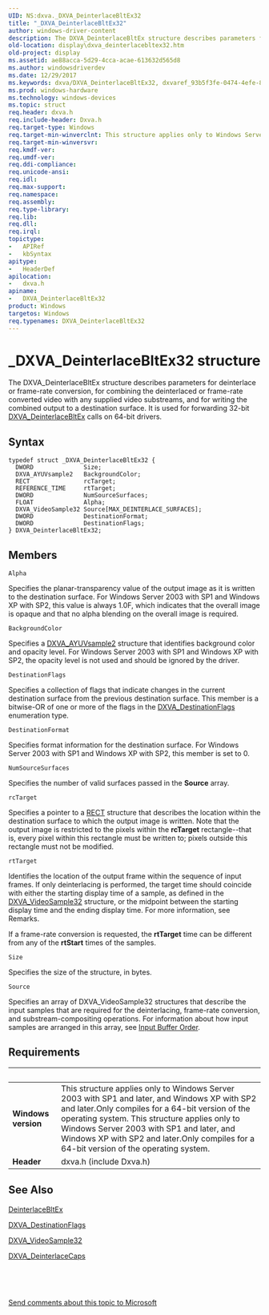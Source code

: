 ```yaml
---
UID: NS:dxva._DXVA_DeinterlaceBltEx32
title: "_DXVA_DeinterlaceBltEx32"
author: windows-driver-content
description: The DXVA_DeinterlaceBltEx structure describes parameters for deinterlace or frame-rate conversion, for combining the deinterlaced or frame-rate converted video with any supplied video substreams, and for writing the combined output to a destination surface. It is used for forwarding 32-bit DXVA_DeinterlaceBltEx calls on 64-bit drivers.
old-location: display\dxva_deinterlacebltex32.htm
old-project: display
ms.assetid: ae88acca-5d29-4cca-acae-613632d565d8
ms.author: windowsdriverdev
ms.date: 12/29/2017
ms.keywords: dxva/DXVA_DeinterlaceBltEx32, dxvaref_93b5f3fe-0474-4efe-8d8f-b57e5c3f267d.xml, _DXVA_DeinterlaceBltEx32, DXVA_DeinterlaceBltEx32, display.dxva_deinterlacebltex32, DXVA_DeinterlaceBltEx32 structure [Display Devices]
ms.prod: windows-hardware
ms.technology: windows-devices
ms.topic: struct
req.header: dxva.h
req.include-header: Dxva.h
req.target-type: Windows
req.target-min-winverclnt: This structure applies only to Windows Server 2003 with SP1 and later, and Windows XP with SP2 and later.Only compiles for a 64-bit version of the operating system.
req.target-min-winversvr: 
req.kmdf-ver: 
req.umdf-ver: 
req.ddi-compliance: 
req.unicode-ansi: 
req.idl: 
req.max-support: 
req.namespace: 
req.assembly: 
req.type-library: 
req.lib: 
req.dll: 
req.irql: 
topictype:
-	APIRef
-	kbSyntax
apitype:
-	HeaderDef
apilocation:
-	dxva.h
apiname:
-	DXVA_DeinterlaceBltEx32
product: Windows
targetos: Windows
req.typenames: DXVA_DeinterlaceBltEx32
---
```


# _DXVA_DeinterlaceBltEx32 structure
The DXVA_DeinterlaceBltEx structure describes parameters for deinterlace or frame-rate conversion, for combining the deinterlaced or frame-rate converted video with any supplied video substreams, and for writing the combined output to a destination surface. It is used for forwarding  32-bit <a href="..\dxva\ns-dxva-_dxva_deinterlacebltex.md">DXVA_DeinterlaceBltEx</a> calls on 64-bit drivers.

## Syntax
````
typedef struct _DXVA_DeinterlaceBltEx32 {
  DWORD              Size;
  DXVA_AYUVsample2   BackgroundColor;
  RECT               rcTarget;
  REFERENCE_TIME     rtTarget;
  DWORD              NumSourceSurfaces;
  FLOAT              Alpha;
  DXVA_VideoSample32 Source[MAX_DEINTERLACE_SURFACES];
  DWORD              DestinationFormat;
  DWORD              DestinationFlags;
} DXVA_DeinterlaceBltEx32;
````

## Members


`Alpha`

Specifies the planar-transparency value of the output image as it is written to the destination surface. For Windows Server 2003 with SP1 and Windows XP with SP2, this value is always 1.0F, which indicates that the overall image is opaque and that no alpha blending on the overall image is required.

`BackgroundColor`

Specifies a <a href="..\dxva\ns-dxva-_dxva_ayuvsample2.md">DXVA_AYUVsample2</a> structure that identifies background color and opacity level. For Windows Server 2003 with SP1 and Windows XP with SP2, the opacity level is not used and should be ignored by the driver.

`DestinationFlags`

Specifies a collection of flags that indicate changes in the current destination surface from the previous destination surface. This member is a bitwise-OR of one or more of the flags in the <a href="..\dxva\ne-dxva-_dxva_destinationflags.md">DXVA_DestinationFlags</a> enumeration type.

`DestinationFormat`

Specifies format information for the destination surface. For Windows Server 2003 with SP1 and Windows XP with SP2, this member is set to 0.

`NumSourceSurfaces`

Specifies the number of valid surfaces passed in the <b>Source</b> array.

`rcTarget`

Specifies a pointer to a <a href="https://msdn.microsoft.com/library/windows/hardware/ff569234">RECT</a> structure that describes the location within the destination surface to which the output image is written. Note that the output image is restricted to the pixels within the <b>rcTarget</b> rectangle--that is, every pixel within this rectangle must be written to; pixels outside this rectangle must not be modified.

`rtTarget`

Identifies the location of the output frame within the sequence of input frames. If only deinterlacing is performed, the target time should coincide with either the starting display time of a sample, as defined in the <a href="..\dxva\ns-dxva-_dxva_videosample32.md">DXVA_VideoSample32</a> structure, or the midpoint between the starting display time and the ending display time. For more information, see Remarks.

If a frame-rate conversion is requested, the <b>rtTarget</b> time can be different from any of the <b>rtStart</b> times of the samples.

`Size`

Specifies the size of the structure, in bytes.

`Source`

Specifies an array of DXVA_VideoSample32 structures that describe the input samples that are required for the deinterlacing, frame-rate conversion, and substream-compositing operations. For information about how input samples are arranged in this array, see <a href="https://msdn.microsoft.com/99110b1a-1511-44f5-a4bb-a5e38fd41fff">Input Buffer Order</a>.


## Requirements
| &nbsp; | &nbsp; |
| ---- |:---- |
| **Windows version** | This structure applies only to Windows Server 2003 with SP1 and later, and Windows XP with SP2 and later.Only compiles for a 64-bit version of the operating system. This structure applies only to Windows Server 2003 with SP1 and later, and Windows XP with SP2 and later.Only compiles for a 64-bit version of the operating system. |
| **Header** | dxva.h (include Dxva.h) |

## See Also

<a href="https://msdn.microsoft.com/12a0e467-54f8-4cca-8ec0-aa8d04480ab6">DeinterlaceBltEx</a>

<a href="..\dxva\ne-dxva-_dxva_destinationflags.md">DXVA_DestinationFlags</a>

<a href="..\dxva\ns-dxva-_dxva_videosample32.md">DXVA_VideoSample32</a>

<a href="..\dxva\ns-dxva-_dxva_deinterlacecaps.md">DXVA_DeinterlaceCaps</a>

 

 

<a href="mailto:wsddocfb@microsoft.com?subject=Documentation%20feedback [display\display]:%20DXVA_DeinterlaceBltEx32 structure%20 RELEASE:%20(12/29/2017)&amp;body=%0A%0APRIVACY STATEMENT%0A%0AWe use your feedback to improve the documentation. We don't use your email address for any other purpose, and we'll remove your email address from our system after the issue that you're reporting is fixed. While we're working to fix this issue, we might send you an email message to ask for more info. Later, we might also send you an email message to let you know that we've addressed your feedback.%0A%0AFor more info about Microsoft's privacy policy, see http://privacy.microsoft.com/en-us/default.aspx." title="Send comments about this topic to Microsoft">Send comments about this topic to Microsoft</a>